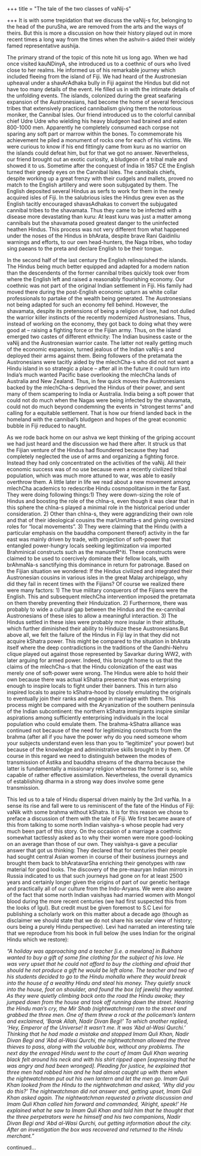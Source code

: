 +++
title = "The tale of the two classes of vaNij-s"

+++
It is with some trepidation that we discuss the vaNij-s for, belonging
to the head of the puruSha, we are removed from the arts and the ways of
theirs. But this is more a discussion on how their history played out in
more recent times a long way from the times when the ashvin-s aided
their widely famed representative aushija.

The primary strand of the topic of this note hit us long ago. When we
had once visited kauNDinyA, she introduced us to a coethnic of ours who
lived close to her realms. He informed us of his remarkable journey
which included fleeing from the island of Fiji. We had heard of the
Austronesian upheaval under a shavArAdhaka bully in Fiji against the
Hindus but did not have too many details of the event. He filled us in
with the intimate details of the unfolding events. The islands,
colonized during the great seafaring expansion of the Austronesians, had
become the home of several ferocious tribes that extensively practiced
cannibalism giving them the notorious moniker, the Cannibal Isles. Our
friend introduced us to the colorful cannibal chief Udre Udre who
wielding his heavy bludgeon had brained and eaten 800-1000 men.
Apparently he completely consumed each corpse not sparing any soft part
or marrow within the bones. To commemorate his achievement he piled a
monument of rocks one for each of his victims. We were curious to know
if his end fittingly came from kuru as no warrior on the islands could
defeat him, but for that we got no answer. Nevertheless, our friend
brought out an exotic curiosity, a bludgeon of a tribal male and showed
it to us. Sometime after the conquest of India in 1857 CE the English
turned their greedy eyes on the Cannibal Isles. The cannibals chiefs,
despite working up a great frenzy with their cudgels and mallets, proved
no match to the English artillery and were soon subjugated by them. The
English deposited several Hindus as serfs to work for them in the newly
acquired isles of Fiji. In the salubrious isles the Hindus grew even as
the English tacitly encouraged shavasAdhakas to convert the subjugated
cannibal tribes to the shavamata. Thus they came to be infected with a
disease more devastating than kuru: At least kuru was just a matter
among cannibals but the shavamata posed greatest danger to the
uninfected heathen Hindus. This process was not very different from what
happened under the noses of the Hindus in bhArata, despite brave Rani
Gaidinliu warnings and efforts, to our own head-hunters, the Naga
tribes, who today sing paeans to the preta and declare English to be
their tongue.

In the second half of the last century the English relinquished the
islands. The Hindus being much better equipped and adapted for a modern
nation than the descendents of the former cannibal tribes quickly took
over from where the English left and raised a reasonably flourishing
economy. Our coethnic was not part of the original Indian settlement in
Fiji. His family had moved there during the post-English economic upturn
as white collar professionals to partake of the wealth being generated.
The Austronesians not being adapted for such an economy fell behind.
However, the shavamata, despite its pretensions of being a religion of
love, had not dulled the warrior killer instincts of the recently
modernized Austronesians. Thus, instead of working on the economy, they
got back to doing what they were good at – raising a fighting force or
the Fijian army. Thus, on the island emerged two castes of different
ethnicity: The Indian business caste or the vaNij and the Austronesian
warrior caste. The latter not really getting much of the economic
expansion, turned jealous of the Indian vaNij-s and deployed their arms
against them. Being followers of the pretamata the Austronesians were
tacitly aided by the mlechCha-s who did not not want a Hindu island in
so strategic a place – after all in the future it could turn into
India’s much wanted Pacific base overlooking the mlechCha lands of
Australia and New Zealand. Thus, in few quick moves the Austronesians
backed by the mlechCha-s deprived the Hindus of their power, and sent
many of them scampering to India or Australia. India being a soft power
that could not do much when the Nagas were being infected by the
shavamata, could not do much beyond condemning the events in “strongest
terms” and calling for a equitable settlement. That is how our friend
landed back in the homeland with the cannibal’s bludgeon and hopes of
the great economic bubble in Fiji reduced to naught.

As we rode back home on our ashva we kept thinking of the griping
account we had just heard and the discussion we had there after. It
struck us that the Fijian venture of the Hindus had floundered because
they had completely neglected the use of arms and organizing a fighting
force. Instead they had only concentrated on the activities of the
vaNij. All their economic success was of no use because even a recently
civilized tribal population, which was much more attuned to war, was
able to easily overthrow them. A little later in life we read about a
new movement among mlechCha academics to redescribe Hindu
cosmopolitanism in the far East. They were doing following things:1)
They were down-sizing the role of Hindus and boosting the role of the
chIna-s, even though it was clear that in this sphere the chIna-s played
a minimal role in the historical period under consideration. 2) Other
than chIna-s, they were aggrandizing their own role and that of their
ideological cousins the marUnmatta-s and giving oversized roles for
“local movements”. 3) They were claiming that the Hindu (with a
particular emphasis on the bauddha component thereof) activity in the
far east was mainly driven by trade, with projection of soft-power that
entangled power-hungry locals seeking legitimization via imported
Brahminical constructs such as the manusmR^iti. These constructs were
claimed to be used to coercively dominate their fellow locals, with
brAhmaNa-s sanctifying this dominance in return for patronage. Based on
the Fijian situation we wondered: If the Hindus civilized and integrated
their Austronesian cousins in various isles in the great Malay
archipelago, why did they fail in recent times with the Fijians? Of
course we realized there were many factors: 1) The true military
conquerors of the Fijians were the English. This and subsequent mlechCha
intervention imposed the pretamata on them thereby preventing their
Hinduization. 2) Furthermore, there was probably to wide a cultural gap
between the Hindus and the ex-cannibal Austronesians of these isles to
allow a meaningful interaction. 3) The Hindus settled in these isles
were probably more insular in their attitude, which further diminished
their ability to Hinduize these Austronesians.But above all, we felt the
failure of the Hindus in Fiji lay in that they did not acquire kShatra
power. This might be compared to the situation in bhArata itself where
the deep contradictions in the traditions of the Gandhi-Nehru clique
played out against those represented by Savarkar during WW2, with later
arguing for armed power. Indeed, this brought home to us that the claims
of the mlechCha-s that the Hindu colonization of the east was merely one
of soft-power were wrong. The Hindus were able to hold their own because
there was actual kShatra presence that was enterprising enough to
inspire locals to fight under their banners. This in turn also inspired
locals to aspire to kShatra-hood by closely emulating the originals to
eventually join their ranks and engage in marriage with them. This
process might be compared with the Aryanization of the southern
peninsula of the Indian subcontinent: the northern kShatra immigrants
inspire similar aspirations among sufficiently enterprising individuals
in the local population who could emulate them. The brahma-kShatra
alliance was continued not because of the need for legitimizing
constructs from the brahma (after all if you have the power why do you
need someone whom your subjects understand even less than you to
“legitimize” your power) but because of the knowledge and
administrative skills brought in by them. Of course in this regard we
need to distinguish between the modes of transmission of Astika and
bauddha streams of the dharma because the latter is fundamentally a
missionary religion whereas the former is so, while capable of rather
effective assimilation. Nevertheless, the overall dynamics of
establishing dharma in a strong way does involve some gene transmission.

This led us to a tale of Hindu dispersal driven mainly by the 3rd varNa.
In a sense its rise and fall were to us reminiscent of the fate of the
Hindus of Fiji: vaNik with some brahma without kShatra. It is for this
reason we chose to preface a discussion of them with the tale of Fiji.
We first became aware of this from talking to some north Indian
vaishya-s whose people had very much been part of this story. On the
occasion of a marriage a coethnic somewhat tactlessly asked as to why
their women were more good-looking on an average than those of our own.
They vaishya-s gave a peculiar answer that got us thinking: They
declared that for centuries their people had sought central Asian women
in course of their business journeys and brought them back to
bhAratavarSha enriching their genotypes with raw material for good
looks. The discovery of the pre-mauryan Indian mirrors in Russia
indicated to us that such journeys had gone on for at least 2500 years
and certainly longer given the origins of part of our genetic heritage
and practically all of our culture from the Indo-Aryans. We were also
aware of the fact that some north Indian vaishyas had married women with
Mongol blood during the more recent centuries (we had first suspected
this from the looks of Igul). But credit must be given foremost to S.C
Levi for publishing a scholarly work on this matter about a decade ago
(though as disclaimer we should state that we do not share his secular
view of history; ours being a purely Hindu perspective). Levi had
narrated an interesting tale that we reproduce from his book in full
below (he uses Indian for the original Hindu which we restore):

*“A holiday was approaching and a teacher \[i.e. a mewlana\] in Bukhara
wanted to buy a gift of some fine clothing for the subject of his love.
He was very upset that he could not afford to buy the clothing and
afraid that should he not produce a gift he would be left alone. The
teacher and two of his students decided to go to the Hindu mohalla where
they would break into the house of a wealthy Hindu and steal his money.
They quietly snuck into the house, foot on shoulder, and found the box
(of jewels) they wanted. As they were quietly climbing back onto the
road the Hindu awoke; they jumped down from the house and took off
running down the street. Hearing the Hindu man’s cry, the Mir Shab
(nightwatchman) ran to the street and grabbed the three men. One of them
threw a rock at the policeman’s lantern and exclaimed, ‘Barak Allah,
Nadir Divan Begi\!’ To which another replied, ‘Hey, Emperor of the
Universe\! It wasn’t me. It was ‘Abd al-Wasi Qurchi.’ Thinking that he
had made a mistake and stopped Imam Quli Khan, Nadir Divan Begi and ‘Abd
al-Wasi Qurchi, the nightwatchman allowed the three thieves to pass,
along with the valuable box, without any problems. The next day the
enraged Hindu went to the court of Imam Quli Khan wearing black felt
around his neck and with his shirt ripped open \[expressing that he was
angry and had been wronged\]. Pleading for justice, he explained that
three men had robbed him and he had almost caught up with them when the
nightwatchman put out his own lantern and let the men go. Imam Quli Khan
looked from the Hindu to the nightwatchman and asked, ‘Why did you do
this?’ The nightwatchman did not answer and, getting upset, Imam Quli
Khan asked again. The nightwatchman requested a private discussion and
Imam Quli Khan called him forward and commanded, ‘Alright, speak\!’ He
explained what he saw to Imam Quli Khan and told him that he thought
that the three perpetrators were he himself and his two companions,
Nadir Divan Begi and ‘Abd al-Wasi Qurchi, out getting information about
the city. After an investigation the box was recovered and returned to
the Hindu merchant.”*

continued…
